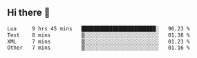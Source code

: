 ## Hi there 👋
<!--START_SECTION:waka-->

```txt
Lua     9 hrs 45 mins   ████████████████████████░   96.23 %
Text    8 mins          ▒░░░░░░░░░░░░░░░░░░░░░░░░   01.38 %
XML     7 mins          ▒░░░░░░░░░░░░░░░░░░░░░░░░   01.23 %
Other   7 mins          ▒░░░░░░░░░░░░░░░░░░░░░░░░   01.16 %
```

<!--END_SECTION:waka-->
